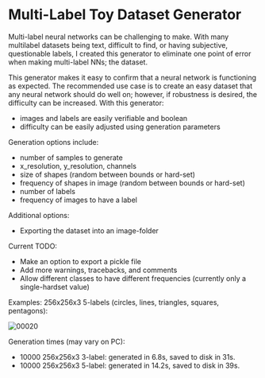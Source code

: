 # Multi-Label Toy Dataset Generator

Multi-label neural networks can be challenging to make.
With many multilabel datasets being text, difficult to find, or having subjective, questionable labels, I created this generator to eliminate one point of error when making multi-label NNs; the dataset.

This generator makes it easy to confirm that a neural network is functioning as expected.
The recommended use case is to create an easy dataset that any neural network should do well on; however, if robustness is desired, the difficulty can be increased.
With this generator:
- images and labels are easily verifiable and boolean
- difficulty can be easily adjusted using generation parameters

Generation options include:
- number of samples to generate
- x_resolution, y_resolution, channels
- size of shapes (random between bounds or hard-set)
- frequency of shapes in image (random between bounds or hard-set)
- number of labels
- frequency of images to have a label

Additional options:
- Exporting the dataset into an image-folder

Current TODO:
- Make an option to export a pickle file
- Add more warnings, tracebacks, and comments
- Allow different classes to have different frequencies (currently only a single-hardset value)

Examples:
256x256x3 5-labels (circles, lines, triangles, squares, pentagons):

![00020](https://github.com/JoshWarn/MultiLabelToyDatasetGenerator/assets/70070682/9b882357-44e8-4934-828c-c8d49bf0ae25)

Generation times (may vary on PC):
- 10000 256x256x3 3-label: generated in 6.8s, saved to disk in 31s.
- 10000 256x256x3 5-label: generated in 14.2s, saved to disk in 39s.
